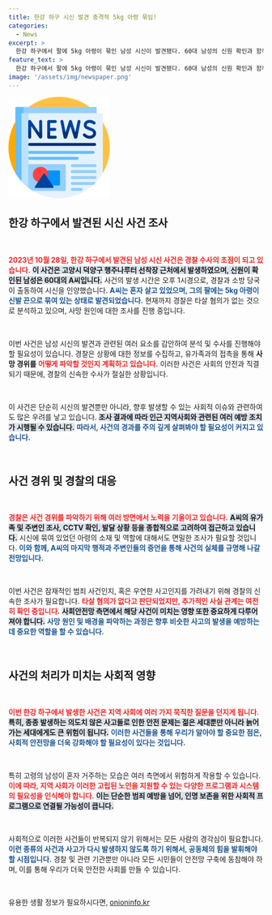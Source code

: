 ```yaml
---
title: 한강 하구 시신 발견 충격적 5kg 아령 묶임!
categories:
  - News
excerpt: >
  한강 하구에서 팔에 5kg 아령이 묶인 남성 시신이 발견됐다. 60대 남성의 신원 확인과 함께 경찰이 사망 경위를 조사 중이며, 과연 그의 죽음에는 어떤 비밀이 숨어 있을까?
feature_text: >
  한강 하구에서 팔에 5kg 아령이 묶인 남성 시신이 발견됐다. 60대 남성의 신원 확인과 함께 경찰이 사망 경위를 조사 중이며, 과연 그의 죽음에는 어떤 비밀이 숨어 있을까?
image: '/assets/img/newspaper.png'
---
```


<p><img src="/assets/img/newspaper.png" alt="kimp 속보" /></p>

<h2 data-ke-size="size26">한강 하구에서 발견된 시신 사건 조사</h2>

<p data-ke-size="size16">&nbsp;</p>

<p><b><span style="color: #ee2323;">2023년 10월 28일, 한강 하구에서 발견된 남성 시신 사건은 경찰 수사의 초점이 되고 있습니다.</span></b> <b><span style="background-color: #21538527;">이 사건은 고양시 덕양구 행주나루터 선착장 근처에서 발생하였으며, 신원이 확인된 남성은 60대의 A씨입니다.</span></b> 사건의 발생 시간은 오후 1시경으로, 경찰과 소방 당국이 출동하여 시신을 인양했습니다. <b><span style="color: #1a5490;">A씨는 혼자 살고 있었으며, 그의 팔에는 5kg 아령이 신발 끈으로 묶여 있는 상태로 발견되었습니다.</span></b> 현재까지 경찰은 타살 혐의가 없는 것으로 분석하고 있으며, 사망 원인에 대한 조사를 진행 중입니다.</p>

<p data-ke-size="size16">&nbsp;</p>

<p>이번 사건은 남성 시신의 발견과 관련된 여러 요소를 감안하여 분석 및 수사를 진행해야 할 필요성이 있습니다. 경찰은 상황에 대한 정보를 수집하고, 유가족과의 접촉을 통해 <b>사망 경위를</b> <b><span style="color: #ee2323;">어떻게 파악할 것인지 계획하고 있습니다.</span></b> 이러한 사건은 사회의 안전과 직결되기 때문에, 경찰의 신속한 수사가 절실한 상황입니다.</p>

<p data-ke-size="size16">&nbsp;</p>

<p>이 사건은 단순히 시신의 발견뿐만 아니라, 향후 발생할 수 있는 사회적 이슈와 관련하여도 많은 우려를 낳고 있습니다. <b><span style="background-color: #21538527;">조사 결과에 따라 인근 지역사회와 관련된 여러 예방 조치가 시행될 수 있습니다.</span></b> <b><span style="color: #1a5490;">따라서, 사건의 경과를 주의 깊게 살펴봐야 할 필요성이 커지고 있습니다.</span></b></p>

<p data-ke-size="size16">&nbsp;</p>

<h2 data-ke-size="size26">사건 경위 및 경찰의 대응</h2>

<p data-ke-size="size16">&nbsp;</p>

<p><b><span style="color: #ee2323;">경찰은 사건 경위를 파악하기 위해 여러 방면에서 노력을 기울이고 있습니다.</span></b> <b><span style="background-color: #21538527;">A씨의 유가족 및 주변인 조사, CCTV 확인, 발달 상황 등을 종합적으로 고려하여 접근하고 있습니다.</span></b> 시신에 묶여 있었던 아령의 소재 및 역할에 대해서도 면밀한 조사가 필요할 것입니다. <b><span style="color: #1a5490;">이와 함께, A씨의 마지막 행적과 주변인들의 증언을 통해 사건의 실체를 규명해 나갈 전망입니다.</span></b></p>

<p data-ke-size="size16">&nbsp;</p>

<p>이번 사건은 잠재적인 범죄 사건인지, 혹은 우연한 사고인지를 가려내기 위해 경찰의 신속한 조사가 필요합니다. <b><span style="color: #ee2323;">타살 혐의가 없다고 판단되었지만, 추가적인 사실 관계는 여전히 확인 중입니다.</span></b> <b><span style="background-color: #21538527;">사회안전망 측면에서 해당 사건이 미치는 영향 또한 중요하게 다루어져야 합니다.</span></b> <b><span style="color: #1a5490;">사망 원인 및 배경을 파악하는 과정은 향후 비슷한 사고의 발생을 예방하는 데 중요한 역할을 할 수 있습니다.</span></b></p>

<p data-ke-size="size16">&nbsp;</p>

<h2 data-ke-size="size26">사건의 처리가 미치는 사회적 영향</h2>

<p data-ke-size="size16">&nbsp;</p>

<p><b><span style="color: #ee2323;">이번 한강 하구에서 발생한 사건은 지역 사회에 여러 가지 묵직한 질문을 던지게 됩니다.</span></b> <b><span style="background-color: #21538527;">특히, 종종 발생하는 의도치 않은 사고들로 인한 안전 문제는 젊은 세대뿐만 아니라 늙어가는 세대에게도 큰 위험이 됩니다.</span></b> <b><span style="color: #1a5490;">이러한 사건들을 통해 우리가 알아야 할 중요한 점은, 사회적 안전망을 더욱 강화해야 할 필요성이 있다는 것입니다.</span></b></p>

<p data-ke-size="size16">&nbsp;</p>

<p>특히 고령의 남성이 혼자 거주하는 모습은 여러 측면에서 위험하게 작용할 수 있습니다. <b><span style="color: #ee2323;">이에 따라, 지역 사회가 이러한 고립된 노인을 지원할 수 있는 다양한 프로그램과 시스템의 필요성을 인식해야 합니다.</span></b> <b><span style="background-color: #21538527;">이는 단순한 범죄 예방을 넘어, 인명 보존을 위한 사회적 프로그램으로 연결될 가능성이 큽니다.</span></b></p>

<p data-ke-size="size16">&nbsp;</p>

<p>사회적으로 이러한 사건들이 반복되지 않기 위해서는 모든 사람의 경각심이 필요합니다. <b><span style="color: #1a5490;">이런 종류의 사건과 사고가 다시 발생하지 않도록 하기 위해서, 공동체의 힘을 발휘해야 할 시점입니다.</span></b> 경찰 및 관련 기관뿐만 아니라 모든 시민들이 안전망 구축에 동참해야 하며, 이를 통해 우리가 더욱 안전한 사회를 만들 수 있습니다.</p>

<p data-ke-size="size16">&nbsp;</p>
유용한 생활 정보가 필요하시다면, <a href="https://onioninfo.kr" rel="dofollow">onioninfo.kr</a>


